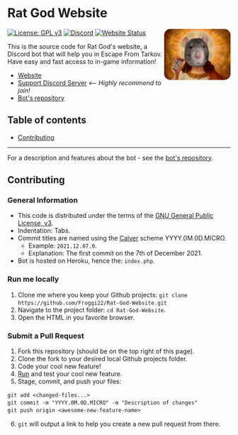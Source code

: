 # Rat God Website

<img align="right" src="Images/RG.png" alt="Rat God" width="150" />

[![License: GPL v3](https://badgen.net/badge/License/GPL%20v3/blue)](LICENSE)
[![Discord](https://badgen.net/discord/online-members/kg7VfRQ9Xw?icon=discord&label)](https://discord.com/invite/kg7VfRQ9Xw)
[![Website Status](https://img.shields.io/website?url=https://rat-god-website.herokuapp.com/)](https://rat-god-website.herokuapp.com/)

This is the source code for Rat God's website, a Discord bot that will help you in Escape From Tarkov. Have easy and fast access to in-game information!

- [Website](https://rat-god-website.herokuapp.com/)
- [Support Discord Server](https://discord.com/invite/kg7VfRQ9Xw) *<-- Highly recommend to join!*
- [Bot's repository](https://github.com/Froggi22/Rat-God)

## Table of contents

- [Contributing](#contributing)

- - -

For a description and features about the bot - see the [bot's repository](https://github.com/Froggi22/Rat-God).

## Contributing

### General Information

- This code is distributed under the terms of the [GNU General Public License, v3](LICENSE).
- Indentation: Tabs.
- Commit titles are named using the [Calver](https://calver.org/) scheme YYYY.0M.0D.MICRO.
  - Example: `2021.12.07.0`.
  - Explanation: The first commit on the 7th of December 2021.
- Bot is hosted on Heroku, hence the: `index.php`.

### Run me locally

1. Clone me where you keep your Github projects: `git clone https://github.com/Froggi22/Rat-God-Website.git`
2. Navigate to the project folder: `cd Rat-God-Website`.
3. Open the HTML in you favorite browser.

### Submit a Pull Request

1. Fork this repository (should be on the top right of this page).
2. Clone the fork to your desired local Github projects folder.
3. Code your cool new feature!
4. [Run](#run-me-locally) and test your cool new feature.
5. Stage, commit, and push your files:

```txt
git add <changed-files...>
git commit -m "YYYY.0M.0D.MICRO" -m "Description of changes"
git push origin <awesome-new-feature-name>
```

6. `git` will output a link to help you create a new pull request from there.
